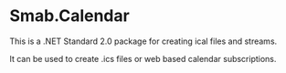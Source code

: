 # Smab.Calendar

This is a .NET Standard 2.0 package for creating ical files and streams.

It can be used to create .ics files or web based calendar subscriptions.
